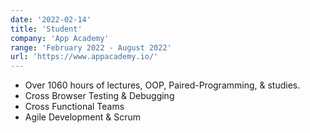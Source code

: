 ```yaml
---
date: '2022-02-14'
title: 'Student'
company: 'App Academy'
range: 'February 2022 - August 2022'
url: 'https://www.appacademy.io/'
---
```


- Over 1060 hours of lectures, OOP, Paired-Programming, & studies.
- Cross Browser Testing & Debugging
- Cross Functional Teams
- Agile Development & Scrum